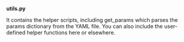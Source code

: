 

**utils.py**

It contains the helper scripts, including get_params which parses the params dictionary from the YAML file. You can also include the user-defined helper functions here or elsewhere.

